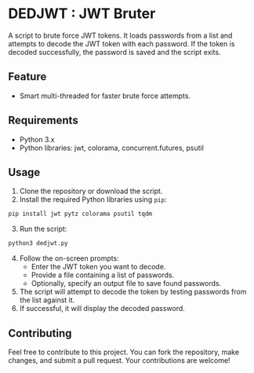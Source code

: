 # DEDJWT : JWT Bruter

A script to brute force JWT tokens. It loads passwords from a list and attempts to decode the JWT token with each password. If the token is decoded successfully, the password is saved and the script exits.

## Feature

- Smart multi-threaded for faster brute force attempts.

## Requirements

- Python 3.x
- Python libraries: jwt, colorama, concurrent.futures, psutil

## Usage
1. Clone the repository or download the script.
2. Install the required Python libraries using `pip`:
```bash
pip install jwt pytz colorama psutil tqdm
```
3. Run the script:
```bash
python3 dedjwt.py
```
4. Follow the on-screen prompts:
   - Enter the JWT token you want to decode.
   - Provide a file containing a list of passwords.
   - Optionally, specify an output file to save found passwords.
5. The script will attempt to decode the token by testing passwords from the list against it.
6. If successful, it will display the decoded password.

## Contributing
Feel free to contribute to this project. You can fork the repository, make changes, and submit a pull request. Your contributions are welcome!